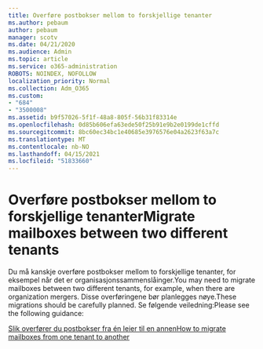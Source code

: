 ```yaml
---
title: Overføre postbokser mellom to forskjellige tenanter
ms.author: pebaum
author: pebaum
manager: scotv
ms.date: 04/21/2020
ms.audience: Admin
ms.topic: article
ms.service: o365-administration
ROBOTS: NOINDEX, NOFOLLOW
localization_priority: Normal
ms.collection: Adm_O365
ms.custom:
- "684"
- "3500008"
ms.assetid: b9f57026-5f1f-48a8-805f-56b31f83314e
ms.openlocfilehash: 0d85b606efa63ede50f25b91e9b2e0199de1cffd
ms.sourcegitcommit: 8bc60ec34bc1e40685e3976576e04a2623f63a7c
ms.translationtype: MT
ms.contentlocale: nb-NO
ms.lasthandoff: 04/15/2021
ms.locfileid: "51833660"
---
```

# <a name="migrate-mailboxes-between-two-different-tenants"></a><span data-ttu-id="8bf40-102">Overføre postbokser mellom to forskjellige tenanter</span><span class="sxs-lookup"><span data-stu-id="8bf40-102">Migrate mailboxes between two different tenants</span></span>

<span data-ttu-id="8bf40-103">Du må kanskje overføre postbokser mellom to forskjellige tenanter, for eksempel når det er organisasjonssammenslåinger.</span><span class="sxs-lookup"><span data-stu-id="8bf40-103">You may need to migrate mailboxes between two different tenants, for example, when there are organization mergers.</span></span> <span data-ttu-id="8bf40-104">Disse overføringene bør planlegges nøye.</span><span class="sxs-lookup"><span data-stu-id="8bf40-104">These migrations should be carefully planned.</span></span> <span data-ttu-id="8bf40-105">Se følgende veiledning:</span><span class="sxs-lookup"><span data-stu-id="8bf40-105">Please see the following guidance:</span></span>
  
[<span data-ttu-id="8bf40-106">Slik overfører du postbokser fra én leier til en annen</span><span class="sxs-lookup"><span data-stu-id="8bf40-106">How to migrate mailboxes from one tenant to another</span></span>](https://docs.microsoft.com/Exchange/mailbox-migration/migrate-mailboxes-across-tenants)
  
